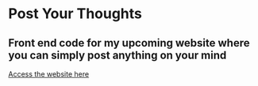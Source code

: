 # Post Your Thoughts
Front end code for my upcoming website where you can simply post anything on your mind
---
[Access the website here](http://ourdailythoughts.onrender.com/)